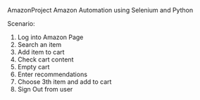 AmazonProject
Amazon Automation using Selenium and Python

Scenario:     
1. Log into Amazon Page   
2. Search an item   
3. Add item to cart   
4. Check cart content     
5. Empty cart  
6. Enter recommendations   
7. Choose 3th item and add to cart    
8. Sign Out from user 
